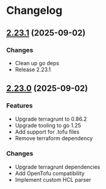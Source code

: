 # Changelog

## [2.23.1](https://github.com/ZeitOnline/terragrunt-atlantis-config/compare/v2.23.0...v2.23.1) (2025-09-02)

### Changes

* Clean up go deps
* Release 2.23.1

## [2.23.0](https://github.com/ZeitOnline/terragrunt-atlantis-config/compare/v2.22.2...v2.23.0) (2025-09-02)

### Features

* Upgrade terragrunt to 0.86.2
* Upgrade tooling to go 1.25
* Add support for .tofu files
* Remove terraform dependency

### Changes

* Upgrade terragrunt dependencies
* Add OpenTofu compatibility
* Implement custom HCL parser
